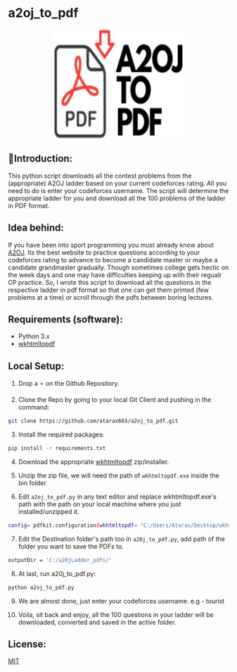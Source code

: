 # a2oj_to_pdf

<p align="center">
  <a href="https://github.com/atarax665/a2oj_PDF_downloader">
    <img src="assets/a2oj_logo.png" alt="a20j_pdf_downloader" width="300" height="250">
  </a>


## 📌Introduction:
This python script downloads all the contest problems from the (appropriate) A2OJ ladder based on your current codeforces rating. All you need to do is enter your codeforces username. The script will determine the appropriate ladder for you and download all the 100 problems of the ladder in PDF format.

## Idea behind:
If you have been into sport programming you must already know about [A2OJ](https://a2oj.com/). Its the best website to practice questions according to your codeforces rating to advance to become a candidate master or maybe a candidate grandmaster gradually. Though sometimes college gets hectic on the week days and one may have difficulties keeping up with their regualr CP practice. So, I wrote this script to download all the questions in the respective ladder in pdf format so that one can get them printed (few problems at a time) or scroll through the pdfs between boring lectures.

## Requirements (software):
* Python 3.x
* [wkhtmltopdf](https://wkhtmltopdf.org/downloads.html)

## Local Setup:
1. Drop a ⭐ on the Github Repository. 

2. Clone the Repo by going to your local Git Client and pushing in the command: 

```sh
git clone https://github.com/atarax665/a2oj_to_pdf.git
```

3. Install the required packages: 
```sh
pip install -r requirements.txt
```

4. Download the appropriate [wkhtmltopdf](https://wkhtmltopdf.org/downloads.html) zip/installer.

5. Unzip the zip file, we will need the path of ```wkhtmltopdf.exe``` inside the bin folder.

6. Edit ```a2oj_to_pdf.py``` in any text editor and replace wkhtmltopdf.exe's path with the path on your local machine where you just installed/unzipped it.

```sh
config= pdfkit.configuration(wkhtmltopdf= "C:/Users/Atarax/Desktop/wkhtmltox/bin/wkhtmltopdf.exe")
```

7. Edit the Destination folder's path too in ```a20j_to_pdf.py```, add path of the folder you want to save the PDFs to.
```sh
outputDir = 'C:/a20jLadder_pdfs/'
```

8. At last, run a20j_to_pdf.py:
```sh
python a2oj_to_pdf.py
```

9. We are almost done, just enter your codeforces username. e.g - tourist

10. Voila, sit back and enjoy, all the 100 questions in your ladder will be downloaded, converted and saved in the active folder.

## License:
[MIT](LICENSE.md)
